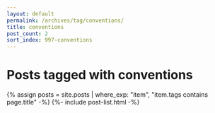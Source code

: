 ```yaml
---
layout: default
permalink: /archives/tag/conventions/
title: conventions
post_count: 2
sort_index: 997-conventions
---
```

<h1 class="page-heading">Posts tagged with conventions</h1>
{% assign posts = site.posts | where_exp: "item", "item.tags contains page.title" -%}
{%- include post-list.html -%}
